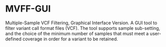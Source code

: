 # MVFF-GUI
Multiple-Sample VCF Filtering, Graphical Interface Version. A GUI tool to filter variant call format files (VCF).  The tool supports sample sub-setting, and the choice of the minimum number of samples that must meet a user-defined coverage in order for a variant to be retained.
